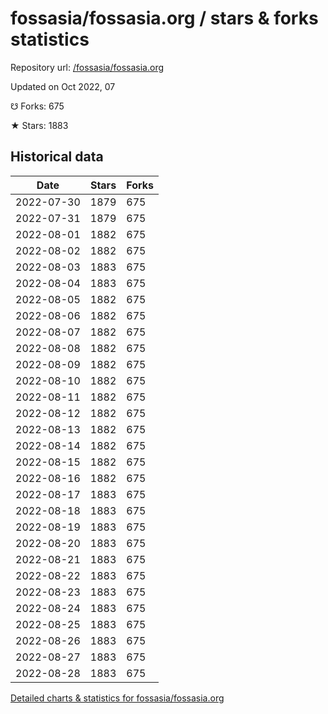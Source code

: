 # fossasia/fossasia.org / stars & forks statistics

Repository url: [/fossasia/fossasia.org](https://github.com/fossasia/fossasia.org)

Updated on Oct 2022, 07

☋ Forks: 675

★ Stars: 1883

## Historical data
| Date | Stars | Forks |
|------|-------|-------|
| 2022-07-30 | 1879 | 675 | 
| 2022-07-31 | 1879 | 675 | 
| 2022-08-01 | 1882 | 675 | 
| 2022-08-02 | 1882 | 675 | 
| 2022-08-03 | 1883 | 675 | 
| 2022-08-04 | 1883 | 675 | 
| 2022-08-05 | 1882 | 675 | 
| 2022-08-06 | 1882 | 675 | 
| 2022-08-07 | 1882 | 675 | 
| 2022-08-08 | 1882 | 675 | 
| 2022-08-09 | 1882 | 675 | 
| 2022-08-10 | 1882 | 675 | 
| 2022-08-11 | 1882 | 675 | 
| 2022-08-12 | 1882 | 675 | 
| 2022-08-13 | 1882 | 675 | 
| 2022-08-14 | 1882 | 675 | 
| 2022-08-15 | 1882 | 675 | 
| 2022-08-16 | 1882 | 675 | 
| 2022-08-17 | 1883 | 675 | 
| 2022-08-18 | 1883 | 675 | 
| 2022-08-19 | 1883 | 675 | 
| 2022-08-20 | 1883 | 675 | 
| 2022-08-21 | 1883 | 675 | 
| 2022-08-22 | 1883 | 675 | 
| 2022-08-23 | 1883 | 675 | 
| 2022-08-24 | 1883 | 675 | 
| 2022-08-25 | 1883 | 675 | 
| 2022-08-26 | 1883 | 675 | 
| 2022-08-27 | 1883 | 675 | 
| 2022-08-28 | 1883 | 675 | 


[Detailed charts & statistics for fossasia/fossasia.org](https://reviewgithub.com/rep/fossasia/fossasia.org)
